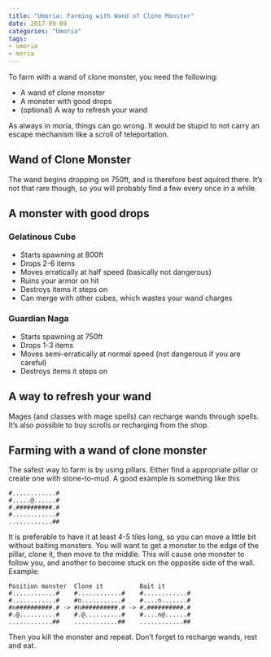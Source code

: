 ```yaml
---
title: "Umoria: Farming with Wand of Clone Monster"
date: 2017-09-09
categories: "Umoria"
tags:
- umoria
- moria
---
```


To farm with a wand of clone monster, you need the following:
* A wand of clone monster
* A monster with good drops
* (optional) A way to refresh your wand

As always in moria, things can go wrong. It would be stupid to not carry an
escape mechanism like a scroll of teleportation.

## Wand of Clone Monster

The wand begins dropping on 750ft, and is therefore best aquired there. It’s not
that rare though, so you will probably find a few every once in a while.

## A monster with good drops

### Gelatinous Cube
* Starts spawning at 800ft
* Drops 2-6 items
* Moves erratically at half speed (basically not dangerous)
* Ruins your armor on hit
* Destroys items it steps on
* Can merge with other cubes, which wastes your wand charges
 
 ### Guardian Naga
* Starts spawning at 750ft
* Drops 1-3 items
* Moves semi-erratically at normal speed (not dangerous if you are careful)
* Destroys items it steps on

## A way to refresh your wand
Mages (and classes with mage spells) can recharge wands through spells. It’s
also possible to buy scrolls or recharging from the shop.

## Farming with a wand of clone monster
The safest way to farm is by using pillars. Either find a appropriate pillar or
create one with stone-to-mud. A good example is something like this

```
#............#
#.....@......#
#.##########.#
#............#
............##
```

It is preferable to have it at least 4-5 tiles long, so you can move a little
bit without baiting monsters. You will want to get a monster to the edge of the
pillar, clone it, then move to the middle. This will cause one monster to follow
you, and another to become stuck on the opposite side of the wall. Example:

```
Position monster  Clone it          Bait it
#............#    #............#    #............#
#............#    #n...........#    #....n.......#
#n##########.# -> #n##########.# -> #.##########.#
#.@..........#    #.@..........#    #....n@......#
............##    ............##    ............##
```
Then you kill the monster and repeat. Don’t forget to recharge wands, rest and eat.
